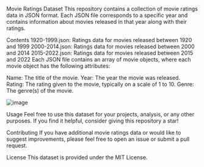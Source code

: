 Movie Ratings Dataset
This repository contains a collection of movie ratings data in JSON format. Each JSON file corresponds to a specific year and contains information about movies released in that year along with their ratings.

Contents
1920-1999.json: Ratings data for movies released between 1920 and 1999
2000-2014.json: Ratings data for movies released between 2000 and 2014
2015-2022.json: Ratings data for movies released between 2015 and 2022
Each JSON file contains an array of movie objects, where each movie object has the following attributes:

Name: The title of the movie.
Year: The year the movie was released.
Rating: The rating given to the movie, typically on a scale of 1 to 10.
Genre: The genre(s) of the movie.


![image](https://github.com/AzizBahloul/Movies_databases-/assets/74460680/6e7c1a5a-1b99-4026-9ddb-e5807179c229)










Usage
Feel free to use this dataset for your projects, analysis, or any other purposes. If you find it helpful, consider giving this repository a star!

Contributing
If you have additional movie ratings data or would like to suggest improvements, please feel free to open an issue or submit a pull request.

License
This dataset is provided under the MIT License.
